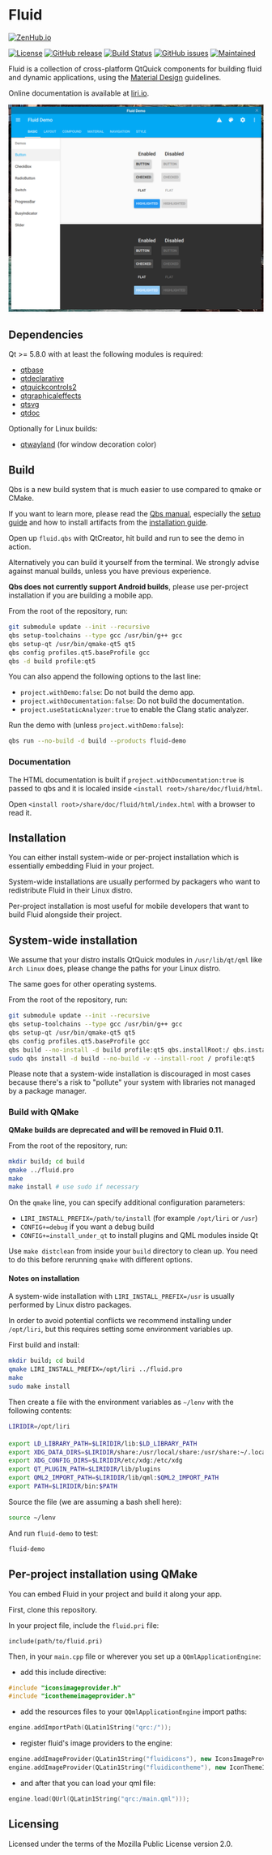 Fluid
=====

[![ZenHub.io](https://img.shields.io/badge/supercharged%20by-zenhub.io-blue.svg)](https://zenhub.io)

[![License](https://img.shields.io/badge/license-MPL2-blue.svg)](https://www.mozilla.org/en-US/MPL/2.0/)
[![GitHub release](https://img.shields.io/github/release/lirios/fluid.svg)](https://github.com/lirios/fluid)
[![Build Status](https://travis-ci.org/lirios/fluid.svg?branch=develop)](https://travis-ci.org/lirios/fluid)
[![GitHub issues](https://img.shields.io/github/issues/lirios/fluid.svg)](https://github.com/lirios/fluid/issues)
[![Maintained](https://img.shields.io/maintenance/yes/2017.svg)](https://github.com/lirios/fluid/commits/develop)

Fluid is a collection of cross-platform QtQuick components for building fluid and dynamic applications,
using the [Material Design](https://material.io/guidelines/) guidelines.

Online documentation is available at [liri.io](https://liri.io/docs/sdk/fluid/develop/).

![Desktop](.github/demo.png)

## Dependencies

Qt >= 5.8.0 with at least the following modules is required:

 * [qtbase](http://code.qt.io/cgit/qt/qtbase.git)
 * [qtdeclarative](http://code.qt.io/cgit/qt/qtdeclarative.git)
 * [qtquickcontrols2](http://code.qt.io/cgit/qt/qtquickcontrols2.git)
 * [qtgraphicaleffects](http://code.qt.io/cgit/qt/qtgraphicaleffects.git)
 * [qtsvg](http://code.qt.io/cgit/qt/qtsvg.git)
 * [qtdoc](http://code.qt.io/cgit/qt/qtdoc.git)

Optionally for Linux builds:

 * [qtwayland](http://code.qt.io/cgit/qt/qtwayland.git) (for window decoration color)

## Build

Qbs is a new build system that is much easier to use compared to qmake or CMake.

If you want to learn more, please read the [Qbs manual](http://doc.qt.io/qbs/index.html),
especially the [setup guide](http://doc.qt.io/qbs/configuring.html) and how to install artifacts
from the [installation guide](http://doc.qt.io/qbs/installing-files.html).

Open up `fluid.qbs` with QtCreator, hit build and run to see the demo in action.

Alternatively you can build it yourself from the terminal.
We strongly advise against manual builds, unless you have previous experience.

**Qbs does not currently support Android builds**, please use per-project installation
if you are building a mobile app.

From the root of the repository, run:

```sh
git submodule update --init --recursive
qbs setup-toolchains --type gcc /usr/bin/g++ gcc
qbs setup-qt /usr/bin/qmake-qt5 qt5
qbs config profiles.qt5.baseProfile gcc
qbs -d build profile:qt5
```

You can also append the following options to the last line:

 * `project.withDemo:false`: Do not build the demo app.
 * `project.withDocumentation:false`: Do not build the documentation.
 * `project.useStaticAnalyzer:true` to enable the Clang static analyzer.

Run the demo with (unless `project.withDemo:false`):

```sh
qbs run --no-build -d build --products fluid-demo
```

### Documentation

The HTML documentation is built if `project.withDocumentation:true` is passed
to qbs and it is localed inside `<install root>/share/doc/fluid/html`.

Open `<install root>/share/doc/fluid/html/index.html` with a browser to read it.

## Installation

You can either install system-wide or per-project installation which
is essentially embedding Fluid in your project.

System-wide installations are usually performed by packagers who want
to redistribute Fluid in their Linux distro.

Per-project installation is most useful for mobile developers that
want to build Fluid alongside their project.

## System-wide installation

We assume that your distro installs QtQuick modules in `/usr/lib/qt/qml`
like `Arch Linux` does, please change the paths for your Linux distro.

The same goes for other operating systems.

From the root of the repository, run:

```sh
git submodule update --init --recursive
qbs setup-toolchains --type gcc /usr/bin/g++ gcc
qbs setup-qt /usr/bin/qmake-qt5 qt5
qbs config profiles.qt5.baseProfile gcc
qbs build --no-install -d build profile:qt5 qbs.installRoot:/ qbs.installPrefix:usr modules.lirideployment.qmlDir:lib/qt/qml
sudo qbs install -d build --no-build -v --install-root / profile:qt5
```

Please note that a system-wide installation is discouraged in most cases
because there's a risk to "pollute" your system with libraries not
managed by a package manager.

### Build with QMake

**QMake builds are deprecated and will be removed in Fluid 0.11.**

From the root of the repository, run:

```sh
mkdir build; cd build
qmake ../fluid.pro
make
make install # use sudo if necessary
```

On the `qmake` line, you can specify additional configuration parameters:

 * `LIRI_INSTALL_PREFIX=/path/to/install` (for example `/opt/liri` or `/usr`)
 * `CONFIG+=debug` if you want a debug build
 * `CONFIG+=install_under_qt` to install plugins and QML modules inside Qt

Use `make distclean` from inside your `build` directory to clean up.
You need to do this before rerunning `qmake` with different options.

#### Notes on installation

A system-wide installation with `LIRI_INSTALL_PREFIX=/usr` is usually performed
by Linux distro packages.

In order to avoid potential conflicts we recommend installing under `/opt/liri`,
but this requires setting some environment variables up.

First build and install:

```sh
mkdir build; cd build
qmake LIRI_INSTALL_PREFIX=/opt/liri ../fluid.pro
make
sudo make install
```

Then create a file with the environment variables as `~/lenv` with the following contents:

```sh
LIRIDIR=/opt/liri

export LD_LIBRARY_PATH=$LIRIDIR/lib:$LD_LIBRARY_PATH
export XDG_DATA_DIRS=$LIRIDIR/share:/usr/local/share:/usr/share:~/.local/share:~/.local/share/flatpak/exports/share
export XDG_CONFIG_DIRS=$LIRIDIR/etc/xdg:/etc/xdg
export QT_PLUGIN_PATH=$LIRIDIR/lib/plugins
export QML2_IMPORT_PATH=$LIRIDIR/lib/qml:$QML2_IMPORT_PATH
export PATH=$LIRIDIR/bin:$PATH
```

Source the file (we are assuming a bash shell here):

```sh
source ~/lenv
```

And run `fluid-demo` to test:

```sh
fluid-demo
```

## Per-project installation using QMake

You can embed Fluid in your project and build it along your app.

First, clone this repository.

In your project file, include the `fluid.pri` file:  
```qmake
include(path/to/fluid.pri)
```

Then, in your `main.cpp` file or wherever you set up a `QQmlApplicationEngine`:
* add this include directive:
```cpp
#include "iconsimageprovider.h"
#include "iconthemeimageprovider.h"
```
* add the resources files to your `QQmlApplicationEngine` import paths:
```cpp
engine.addImportPath(QLatin1String("qrc:/"));
```
* register fluid's image providers to the engine:
```cpp
engine.addImageProvider(QLatin1String("fluidicons"), new IconsImageProvider());
engine.addImageProvider(QLatin1String("fluidicontheme"), new IconThemeImageProvider());
```
* and after that you can load your qml file:  
```cpp
engine.load(QUrl(QLatin1String("qrc:/main.qml")));
```

## Licensing

Licensed under the terms of the Mozilla Public License version 2.0.
